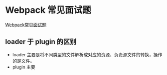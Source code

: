 # Webpack 常见面试题

[Webpack常见面试题](https://zhuanlan.zhihu.com/p/443964387)

## loader 于 plugin 的区别

- loader 主要是将不同类型的文件解析成对应的资源，负责源文件的转换，操作的是文件。
- plugin 主要
